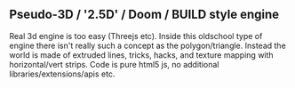 
Pseudo-3D / '2.5D' / Doom / BUILD style engine
----------------------------------------------

Real 3d engine is too easy (Threejs etc). Inside this oldschool type of engine there isn't really such a concept as the polygon/triangle.
Instead the world is made of extruded lines, tricks, hacks, and texture mapping with horizontal/vert strips.
Code is pure html5 js, no additional libraries/extensions/apis etc.
